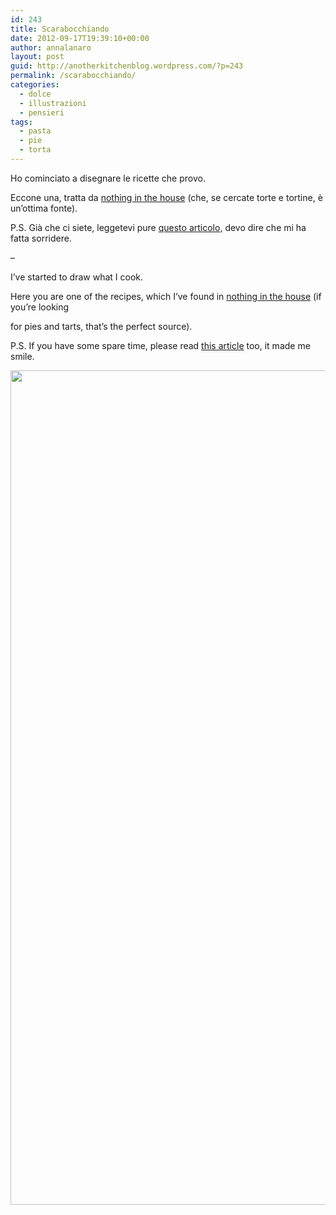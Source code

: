 ```yaml
---
id: 243
title: Scarabocchiando
date: 2012-09-17T19:39:10+00:00
author: annalanaro
layout: post
guid: http://anotherkitchenblog.wordpress.com/?p=243
permalink: /scarabocchiando/
categories:
  - dolce
  - illustrazioni
  - pensieri
tags:
  - pasta
  - pie
  - torta
---
```

Ho cominciato a disegnare le ricette che provo.
  
Eccone una, tratta da <a title="Nothing In The House" href="http://www.nothinginthehouse.com/p/nothing-in-house-pie-crust-recipe.html" target="_blank">nothing in the house</a> (che, se cercate torte e tortine, è un&#8217;ottima fonte).

P.S. Già che ci siete, leggetevi pure <a title="why I like pie" href="http://www.nothinginthehouse.com/p/why-i-like-pie.html" target="_blank">questo articolo,</a> devo dire che mi ha fatta sorridere.

&#8211;

I&#8217;ve started to draw what I cook.
  
Here you are one of the recipes, which I&#8217;ve found in <a title="nothing in the house" href="http://www.nothinginthehouse.com/" target="_blank">nothing in the house</a> (if you&#8217;re looking
  
for pies and tarts, that&#8217;s the perfect source).

P.S. If you have some spare time, please read <a title="why i like pie" href="http://www.nothinginthehouse.com/p/why-i-like-pie.html" target="_blank">this article</a> too, it made me smile.

<a href="http://anotherkitchenblog.wordpress.com/2012/09/17/scarabocchiando/pastasemplice/" rel="attachment wp-att-325"><img class="alignnone size-full wp-image-325" title="pastasemplice" src="http://kitchen.annalanaro.com/wp-content/uploads/2012/09/pastasemplice.jpg" alt="" width="545" height="1335" srcset="http://kitchen.annalanaro.com/wp-content/uploads/2012/09/pastasemplice.jpg 1013w, http://kitchen.annalanaro.com/wp-content/uploads/2012/09/pastasemplice-122x300.jpg 122w" sizes="(max-width: 545px) 100vw, 545px" /></a>